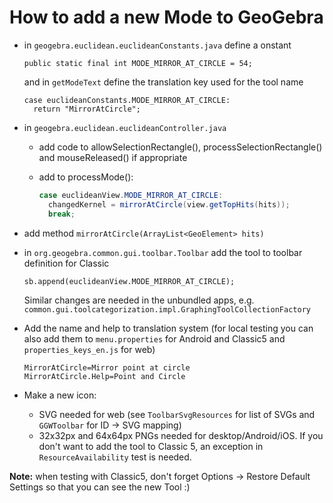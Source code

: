 # How to add a new Mode to GeoGebra
 
* in `geogebra.euclidean.euclideanConstants.java` define a onstant
  ```
  public static final int MODE_MIRROR_AT_CIRCLE = 54;
  ```
  and in `getModeText` define the translation key used for the tool name
  ```
  case euclideanConstants.MODE_MIRROR_AT_CIRCLE:
    return "MirrorAtCircle";
  ```

 
* in `geogebra.euclidean.euclideanController.java`
 
  * add code to allowSelectionRectangle(), processSelectionRectangle() and mouseReleased() if appropriate
 
  * add to processMode():
    ```java
    case euclideanView.MODE_MIRROR_AT_CIRCLE:
      changedKernel = mirrorAtCircle(view.getTopHits(hits));
      break;
    ```

 * add method `mirrorAtCircle(ArrayList<GeoElement> hits)`

* in `org.geogebra.common.gui.toolbar.Toolbar` add the tool to toolbar definition for Classic
  ```
  sb.append(euclideanView.MODE_MIRROR_AT_CIRCLE);
  ```
  Similar changes are needed in the unbundled apps, e.g. `common.gui.toolcategorization.impl.GraphingToolCollectionFactory`
 
* Add the name and help to translation system (for local testing you can also add them to `menu.properties` for Android and Classic5 and `properties_keys_en.js` for web)
  ```
  MirrorAtCircle=Mirror point at circle
  MirrorAtCircle.Help=Point and Circle
  ```

* Make a new icon: 
  * SVG needed for web (see `ToolbarSvgResources` for list of SVGs and `GGWToolbar` for ID -> SVG mapping)
  * 32x32px and 64x64px PNGs needed for desktop/Android/iOS. If you don't want to add the tool to Classic 5, an exception in `ResourceAvailability` test is needed.

**Note:** when testing with Classic5, don't forget Options -> Restore Default Settings so that you can see the new Tool :)
